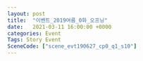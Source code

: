 ```yaml
---
layout: post
title:  "이벤트_2019여름_0화_오프닝"
date:   2021-03-11 16:00:00 +0000
categories: Event
Tags: Story Event
SceneCode: ["scene_evt190627_cp0_q1_s10"]
---
```

